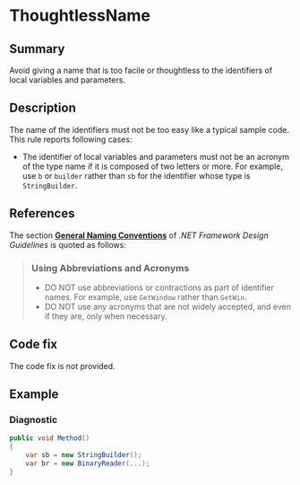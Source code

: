 # ThoughtlessName

## Summary

Avoid giving a name that is too facile or thoughtless to the identifiers of
local variables and parameters.

## Description

The name of the identifiers must not be too easy like a typical sample code.
This rule reports following cases:

- The identifier of local variables and parameters must not be an acronym of
  the type name if it is composed of two letters or more. For example, use
  `b` or `builder` rather than `sb` for the identifier whose type is
  `StringBuilder`.

## References

The section
**[General Naming Conventions](https://docs.microsoft.com/en-us/dotnet/standard/design-guidelines/general-naming-conventions)**
of _.NET Framework Design Guidelines_ is quoted as follows:

> ### Using Abbreviations and Acronyms
> - DO NOT use abbreviations or contractions as part of identifier names.
>   For example, use `GetWindow` rather than `GetWin`.
> - DO NOT use any acronyms that are not widely accepted, and even if they are,
>   only when necessary.

## Code fix

The code fix is not provided.

## Example

### Diagnostic

```csharp
public void Method()
{
    var sb = new StringBuilder();
    var br = new BinaryReader(...);
}
```
